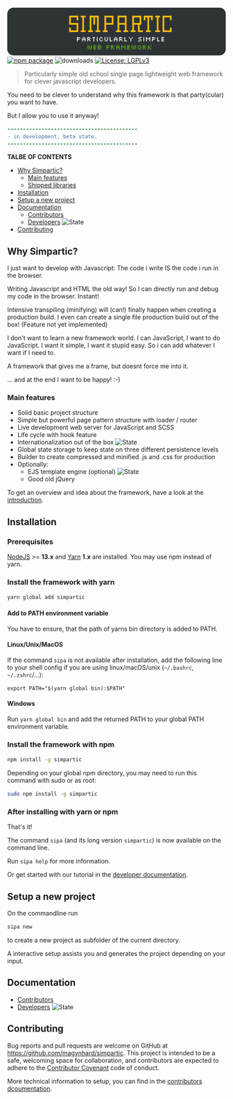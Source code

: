 ![SIMPARTIC Particularly simple web framework](doc/_assets/_raw/logo_doc.svg)<br>
[![npm package](https://img.shields.io/npm/v/simpartic?color=63a618&style=plastic&logo=npm)](https://www.npmjs.com/package/simpartic)
![downloads](https://img.shields.io/npm/dt/simpartic?color=dce2df&style=plastic)
[![License: LGPLv3](https://img.shields.io/badge/License-LGPLv3-fabd09.svg?style=plastic)](LICENSE)

> Particularly simple old school single page lightweight web framework for clever javascript developers.

You need to be clever to understand why this framework is that party(cular) you want to have.

But I allow you to use it anyway!

```diff
------------------------------------------
- in development, beta state. 
------------------------------------------
```

**TALBE OF CONTENTS**
* [Why Simpartic?](#why-simpartic)
    * [Main features](#main-features)
    * [Shipped libraries](#shipped-libraries)
* [Installation](#installation)
* [Setup a new project](#setup-a-new-project)
* [Documentation](#documentation)
  * [Contributors](doc/contributors.md)
  * [Developers](doc/developers.md) ![State](https://img.shields.io/badge/-progress-yellow)
* [Contributing](#contributing)




<!-- -------------------------- SECTION -------------------------- -->
<a name="why-simpartic"></a>
## Why Simpartic?
I just want to develop with Javascript: The code i write IS the code i run in the browser. 

Writing Javascript and HTML the old way! So I can directly run and debug my code in the browser. Instant!

Intensive transpiling (minifying) will (can!) finally happen when creating a production build. I even can create a single file production build out of the box! (Feature not yet implemented)

I don't want to learn a new framework world.
I can JavaScript, I want to do JavaScript. I want it simple, I want it stupid easy. So i can add whatever I want if I need to.

A framework that gives me a frame, but doesnt force me into it.

... and at the end I want to be happy! :-)




<!-- -------------------------- SECTION -------------------------- -->
<a name="main-features"></a>
### Main features
* Solid basic project structure
* Simple but powerful page pattern structure with loader / router
* Live development web server for JavaScript and SCSS
* Life cycle with hook feature
* Internationalization out of the box ![State](https://img.shields.io/badge/-todo-blue)
* Global state storage to keep state on three different persistence levels 
* Builder to create compressed and minified .js and .css for production 
* Optionally:
  * EJS template engine (optional) ![State](https://img.shields.io/badge/-prepared-blue)
  * Good old jQuery


To get an overview and idea about the framework, have a look at the [introduction]().


<!-- -------------------------- SECTION -------------------------- -->
<a name="installation"></a>
## Installation
### Prerequisites
[NodeJS](https://nodejs.org/en/download/) >= **13.x** and [Yarn](https://classic.yarnpkg.com/en/docs/install/) **1.x** are installed.
You may use npm instead of yarn.

### Install the framework with yarn
```bash
yarn global add simpartic
```

#### Add to PATH environment variable

You have to ensure, that the path of yarns bin directory is added to PATH.

#### Linux/Unix/MacOS

If the command `sipa` is not available after installation, add the following line to your shell config if you are using linux/macOS/unix (`~/.bashrc`, `~/.zshrc`/...):
```shell
export PATH="$(yarn global bin):$PATH"
```

#### Windows
Run `yarn global bin` and add the returned PATH to your global PATH environment variable.


### Install the framework with npm
```bash
npm install -g simpartic
```

Depending on your global npm directory, you may need to run this command with sudo or as root:
```bash
sudo npm install -g simpartic
```

### After installing with yarn or npm

That's it!

The command `sipa` (and its long version `simpartic`) is now available on the command line.

Run `sipa help` for more information.

Or get started with our tutorial in the [developer documentation](doc/developers.md).




<!-- -------------------------- SECTION -------------------------- -->
<a name="setup-a-new-project"></a>
## Setup a new project
On the commandline run
```bash
sipa new
```
to create a new project as subfolder of the current directory.

A interactive setup assists you and generates the project depending on your input.




<!-- -------------------------- SECTION -------------------------- -->
<a name="documentation"></a>
## Documentation
* [Contributors](doc/contributors.md)
* [Developers](doc/developers.md) ![State](https://img.shields.io/badge/-progress-yellow)



<!-- -------------------------- SECTION -------------------------- -->
<a name="contributing"></a>
## Contributing

Bug reports and pull requests are welcome on GitHub at https://github.com/magynhard/simpartic. This project is intended to be a safe, welcoming space for collaboration, and contributors are expected to adhere to the [Contributor Covenant](http://contributor-covenant.org) code of conduct.

More technical information to setup, you can find in the [contributors dcoumentation](doc/contributors.md).





